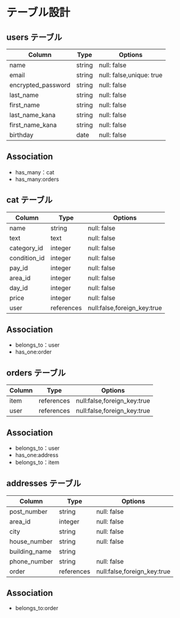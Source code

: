 # テーブル設計

## users テーブル

| Column             | Type   | Options                 |
| ------------------ | ------ | ----------------------- |
| name               | string | null: false             |
| email              | string | null: false,unique: true|
| encrypted_password | string | null: false             |
| last_name          | string | null: false             |
| first_name         | string | null: false             |
| last_name_kana     | string | null: false             |
| first_name_kana    | string | null: false             |
| birthday           | date   | null: false             |

## Association
- has_many：cat
- has_many:orders


## cat テーブル

| Column      | Type       | Options                     |
| ----------- | ---------- | ----------------------------|
| name        | string     | null: false                 |
| text        | text       | null: false                 |
| category_id | integer    | null: false                 |
| condition_id| integer    | null: false                 |
| pay_id      | integer    | null: false                 |
| area_id     | integer    | null: false                 |
| day_id      | integer    | null: false                 |
| price       | integer    | null: false                 |
| user        | references | null:false,foreign_key:true |

## Association
- belongs_to：user
- has_one:order


## orders テーブル

| Column    | Type       | Options                     |
| --------- | ---------- | ----------------------------|
| item      | references | null:false,foreign_key:true |
| user      | references | null:false,foreign_key:true |

## Association
- belongs_to：user
- has_one:address
- belongs_to：item


## addresses テーブル

| Column         | Type       | Options                     |
| -------------- | ---------- | ----------------------------|
| post_number    | string     | null: false                 |
| area_id        | integer    | null: false                 |
| city           | string     | null: false                 |
| house_number   | string     | null: false                 |
| building_name  | string     |                             |
| phone_number   | string     | null: false                 |
| order          | references | null:false,foreign_key:true |

## Association
- belongs_to:order